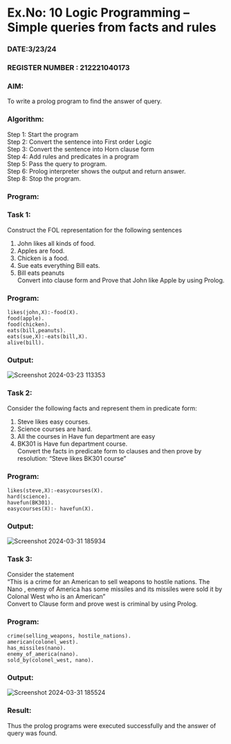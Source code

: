 # Ex.No: 10  Logic Programming –  Simple queries from facts and rules
### DATE:3/23/24                                                                        
### REGISTER NUMBER : 212221040173
### AIM: 
To write a prolog program to find the answer of query. 

###  Algorithm:
 Step 1: Start the program <br> 
 Step 2: Convert the sentence into First order Logic  <br> 
 Step 3:  Convert the sentence into Horn clause form  <br> 
 Step 4: Add rules and predicates in a program   <br> 
 Step 5:  Pass the query to program. <br> 
 Step 6: Prolog interpreter shows the output and return answer. <br> 
 Step 8:  Stop the program.
 
### Program:
### Task 1:
Construct the FOL representation for the following sentences <br> 
1.	John likes all kinds of food.  <br> 
2.	Apples are food.  <br> 
3.	Chicken is a food.  <br> 
4.	Sue eats everything Bill eats. <br> 
5.	 Bill eats peanuts  <br> 
   Convert into clause form and Prove that John like Apple by using Prolog. <br>

### Program:
```
likes(john,X):-food(X).
food(apple).
food(chicken).
eats(bill,peanuts).
eats(sue,X):-eats(bill,X).
alive(bill).
```

### Output:

![Screenshot 2024-03-23 113353](https://github.com/keerthysesha/AI_Lab_2023-24/assets/125575936/fa75e9ce-69cf-4e14-bacb-a3387324c480)

### Task 2:
Consider the following facts and represent them in predicate form: <br>              
1.	Steve likes easy courses. <br> 
2.	Science courses are hard. <br> 
3. All the courses in Have fun department are easy <br> 
4. BK301 is Have fun department course.<br> 
Convert the facts in predicate form to clauses and then prove by resolution: “Steve likes BK301 course”<br> 

### Program:
```
likes(steve,X):-easycourses(X). 
hard(science). 
havefun(BK301). 
easycourses(X):- havefun(X). 
```

### Output:

![Screenshot 2024-03-31 185934](https://github.com/keerthysesha/AI_Lab_2023-24/assets/125575936/fabf4af8-9991-415e-b287-2934b3ba916b)

### Task 3:
Consider the statement <br> 
“This is a crime for an American to sell weapons to hostile nations. The Nano , enemy of America has some missiles and its missiles were sold it by Colonal West who is an American” <br> 
Convert to Clause form and prove west is criminal by using Prolog.<br> 

### Program:

```
crime(selling_weapons, hostile_nations).
american(colonel_west).
has_missiles(nano).
enemy_of_america(nano).
sold_by(colonel_west, nano).
```

### Output:

![Screenshot 2024-03-31 185524](https://github.com/keerthysesha/AI_Lab_2023-24/assets/125575936/93a129d0-ff40-4488-ac77-a754bc80491b)

### Result:
Thus the prolog programs were executed successfully and the answer of query was found.
